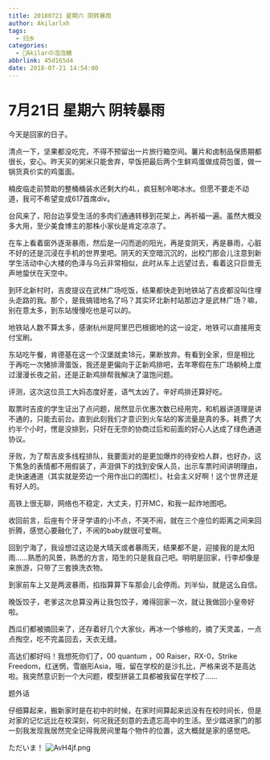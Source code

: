```yaml
---
title: 20180721 星期六 阴转暴雨
author: Akilarlxh
tags:
  - 归乡
categories:
  - 🍬Akilarの泡泡糖
abbrlink: 45d165d4
date: 2018-07-21 14:54:00
---
```

# 7月21日 星期六 阴转暴雨

今天是回家的日子。


清点一下，坚果都没吃完，不得不预留出一片旅行箱空间。薯片和卤制品保质期都很长，安心。昨天买的粥米只能舍弃，早饭把最后两个生鲜鸡蛋做成荷包蛋，做一锅货真价实的鸡蛋面。

楠皮临走前赞助的整桶桶装水还剩大约4L，疯狂制冷喝冰水。但愿不要走不动道，我可不希望变成617首席div。

台风来了，阳台边享受生活的多肉们通通转移到花架上，再祈福一遍。虽然大概没多大用，至少美食博主的那株小家伙是肯定凉凉了。

在车上看着窗外逐渐暴雨，然后是一闪而逝的阳光，再是变阴天，再是暴雨，心脏不好的还是沉浸在手机的世界里吧。阴天的天空暗沉沉的，出校门那会儿注意到新学生活动中心大楼的色泽与乌云非常相似，此时从车上远望过去，看着这只巨兽无声地蛰伏在天空中。

到环北新村时，吉皮提议在武林广场吃饭，结果都快走到地铁站了吉皮都没叫住埋头走路的我。那个，是我搞错地名了吗？其实环北新村站那边才是武林广场？嘛，别在意太多，到东站慢慢吃也是可以的。

地铁站人数不算太多，感谢杭州是阿里巴巴根据地的这一设定，地铁可以直接用支付宝刷。

东站吃午餐，肯德基在这一个汉堡就卖18元，果断放弃。有看到全家，但是相比于再吃一次猪排滑蛋饭，我还是更偏向于正新鸡排吧，去年寒假在东广场躺椅上度过漫漫长夜之前，还是正新鸡排帮我解决了温饱问题。

评测，这次这位员工大妈态度好差，语气太凶了。辛好鸡排还算好吃。

取票时吉皮的学生证出了点问题，居然显示优惠次数已经用完，和机器讲道理是讲不通的，只能去前台。直到此刻我们才意识到火车站的客流量是真的多。耗费了大约半个小时，愣是没排到，只好在无奈的协商过后和前面的好心人达成了绿色通道协议。

牙败，为了帮吉皮多线程排队，我要面对的是更加爆炸的待安检人群，也好办，这下焦急的表情都不用假装了，声泪俱下的找到安保人员，出示车票时间讲明理由，走快速通道（其实就是旁边一个用作出口的围栏）。社会主义好啊！这个世界还是有好人的。

高铁上很无聊，网络也不稳定，大丈夫，打开MC，和我一起炸地图吧。

收回前言，后座有个牙牙学语的小不点，不哭不闹，就在三个座位的距离之间来回折腾，感觉心要融化了，不闹的baby就很可爱啊。

回到宁海了，我设想过这边是大晴天或者暴雨天，结果都不是，迎接我的是太阳雨……熟悉的风景，熟悉的方言，陌生的只是我自己吧。明明是回家，行李却像是来旅游，只带了三套换洗衣物。

到家前车上又是两波暴雨，掐指算算下车那会儿会停雨。刘半仙，就是这么自信。

晚饭饺子，老爹这次总算没再让我包饺子，难得回家一次，就让我做回小皇帝好啦。

西瓜们都被摘回来了，还存着好几个大家伙，再冰一个够格的，摘了天灵盖，一点点掏空，吃不完盖回去，天衣无缝。

高达们都好吗！我想死你们了，00 quantum ，00 Raiser，RX-0，Strike Freedom，红迷惘，雪崩形Asia，哦，留在学校的是沙扎比，严格来说不是高达啦。我突然意识到一个大问题，模型拼装工具都被我留在学校了……

题外话

仔细算起来，搬新家时是在初中的时候，在家时间算起来远没有在校时间长，但是对家的记忆远比在校深刻，何况我还刻意的去遗忘高中的生活。至少踏进家门的那一刻我发现我居然完全记得我房间里每个物件的位置，这大概就是家的感觉吧。

ただいま！
![AvH4jf.png](https://s2.ax1x.com/2019/04/16/AvH4jf.png)